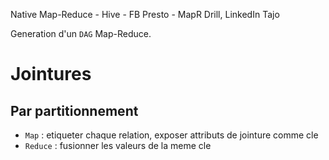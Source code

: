 Native Map-Reduce
    - Hive
    - FB Presto
    - MapR Drill, LinkedIn Tajo

Generation d'un `DAG` Map-Reduce.

# Jointures

## Par partitionnement

- `Map` : etiqueter chaque relation, exposer attributs de jointure comme cle 
- `Reduce` : fusionner les valeurs de la meme cle

